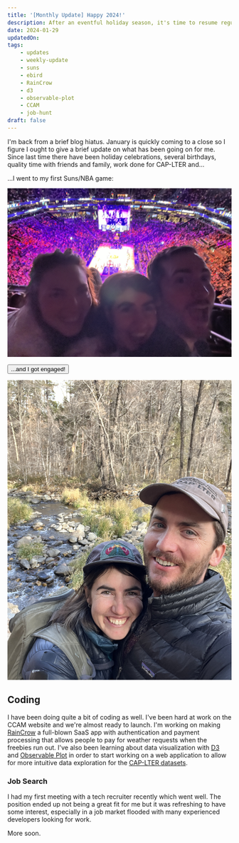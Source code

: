 ```yaml
---
title: '[Monthly Update] Happy 2024!'
description: After an eventful holiday season, it's time to resume regular updates
date: 2024-01-29
updatedOn:
tags:
    - updates
    - weekly-update
    - suns
    - ebird
    - RainCrow
    - d3
    - observable-plot
    - CCAM
    - job-hunt
draft: false
---
```


I'm back from a brief blog hiatus. January is quickly coming to a close so I figure I ought to give a brief update on what has been going on for me. Since last time there have been holiday celebrations, several birthdays, quality time with friends and family, work done for CAP-LTER and...

...I went to my first Suns/NBA game:

![At the suns game](./suns-game.jpg)

<button class="confetti" style="cursor: pointer;">...and I got engaged!</button>

<div class="engage">

![The happy couple engaged](./engaged.jpg)

</div>

## Coding

I have been doing quite a bit of coding as well. I've been hard at work on the CCAM website and we're almost ready to launch. I'm working on making [RainCrow](/projects/raincrow) a full-blown SaaS app with authentication and payment processing that allows people to pay for weather requests when the freebies run out. I've also been learning about data visualization with [D3](https://d3js.org/) and [Observable Plot](https://observablehq.com/plot/) in order to start working on a web application to allow for more intuitive data exploration for the [CAP-LTER datasets](https://sustainability-innovation.asu.edu/caplter/research/long-term-monitoring/bird-censuses/).

### Job Search

I had my first meeting with a tech recruiter recently which went well. The position ended up not being a great fit for me but it was refreshing to have some interest, especially in a job market flooded with many experienced developers looking for work.

More soon.

<script src="https://cdn.jsdelivr.net/npm/canvas-confetti@1.5.1/dist/confetti.browser.min.js" is:inline></script>
<script is:inline>
document.addEventListener('astro:page-load', () => {
const observer = new IntersectionObserver((entries) => {
  console.log('HELLOo', entries)
  entries.forEach((entry) => {
    if (entry.isIntersecting) {
      console.log('TRIGGER CONFETTI')
      // When the target div is in view, trigger confetti
      triggerConfetti();
      // Disconnect the observer after triggering confetti
      observer.disconnect();
    }
  });
}, { threshold: 1.0 });
function triggerConfetti() {
  confetti({
        disableForReducedMotion: true,
        particleCount: 200,
        spread: 100,
    });
}
const engage = document.querySelector('.engage');
observer.observe(engage);
const confettiButton = document.querySelector('.confetti');
confettiButton.addEventListener('click', () => {
    const confettiOffset = confettiButton.getBoundingClientRect();
    triggerConfetti();
})
});
</script>
